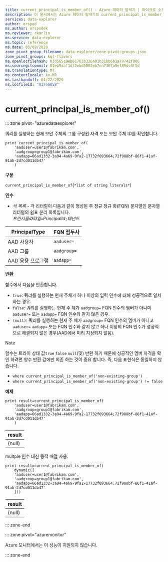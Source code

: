 ```yaml
---
title: current_principal_is_member_of() - Azure 데이터 탐색기 | 마이크로 소프트 문서
description: 이 문서에서는 Azure 데이터 탐색기의 current_principal_is_member_of()에 대해 설명합니다.
services: data-explorer
author: orspod
ms.author: orspodek
ms.reviewer: rkarlin
ms.service: data-explorer
ms.topic: reference
ms.date: 03/09/2020
zone_pivot_group_filename: data-explorer/zone-pivot-groups.json
zone_pivot_groups: kql-flavors
ms.openlocfilehash: 03d565c9eb61703b326a01b31bb6b1a79742f006
ms.sourcegitcommit: 01eb9aaf1df2ebd5002eb7ea7367a9ef85dc4f5d
ms.translationtype: MT
ms.contentlocale: ko-KR
ms.lasthandoff: 04/22/2020
ms.locfileid: "81766058"
---
```

# <a name="current_principal_is_member_of"></a>current_principal_is_member_of()

::: zone pivot="azuredataexplorer"

쿼리를 실행하는 현재 보안 주체의 그룹 구성원 자격 또는 보안 주체 ID를 확인합니다.

```kusto
print current_principal_is_member_of(
    'aaduser=user1@fabrikam.com', 
    'aadgroup=group1@fabrikam.com',
    'aadapp=66ad1332-3a94-4a69-9fa2-17732f093664;72f988bf-86f1-41af-91ab-2d7cd011db47'
    )
```

**구문**

`current_principal_is_member_of`(`*list of string literals*`)

**인수**

* *식 목록* - 각 리터럴이 다음과 같이 형성된 주 정규 정규 화(FQN) 문자열인 문자열 리터럴의 쉼표 분리 목록입니다.  
*프린시플라타입*`=`*PrincipalId*`;`*테넌드*

| PrincipalType   | FQN 접두사  |
|-----------------|-------------|
| AAD 사용자        | `aaduser=`  |
| AAD 그룹       | `aadgroup=` |
| AAD 응용 프로그램 | `aadapp=`   |

**반환**

함수에서 다음을 반환합니다.
* `true`: 쿼리를 실행하는 현재 주체가 하나 이상의 입력 인수에 대해 성공적으로 일치하는 경우.
* `false`: 쿼리를 실행하는 현재 주 체가 `aadgroup=` FQN 인수의 멤버가 아니며 `aaduser=` 또는 `aadapp=` FQN 인수와 같지 않은 경우.
* `(null)`: 쿼리를 실행하는 현재 주 체가 `aadgroup=` FQN 인수의 멤버가 아니고 `aaduser=` `aadapp=` 또는 FQN 인수와 같지 않고 하나 이상의 FQN 인수가 성공적으로 해결되지 않은 경우(AAD에서 미리 지정되지 않음). 

> [!NOTE]
> 함수는 트라이 상태 값`true` `false` `null`(및) 반환 하기 때문에 성공적인 멤버 자격을 확인 하려면 양수 반환 값에만 의존 하는 것이 중요 합니다. 즉, 다음 표현식은 동일하지 않습니다.
> 
> * `where current_principal_is_member_of('non-existing-group')`
> * `where current_principal_is_member_of('non-existing-group') != false` 


**예제**

```kusto
print result=current_principal_is_member_of(
    'aaduser=user1@fabrikam.com', 
    'aadgroup=group1@fabrikam.com',
    'aadapp=66ad1332-3a94-4a69-9fa2-17732f093664;72f988bf-86f1-41af-91ab-2d7cd011db47'
    )
```

| result |
|--------|
| (null) |

multple 인수 대신 동적 배열 사용:

```kusto
print result=current_principal_is_member_of(
    dynamic([
    'aaduser=user1@fabrikam.com', 
    'aadgroup=group1@fabrikam.com',
    'aadapp=66ad1332-3a94-4a69-9fa2-17732f093664;72f988bf-86f1-41af-91ab-2d7cd011db47'
    ]))
```

| result |
|--------|
| (null) |

::: zone-end

::: zone pivot="azuremonitor"

Azure 모니터에서는 이 성능이 지원되지 않습니다.

::: zone-end
